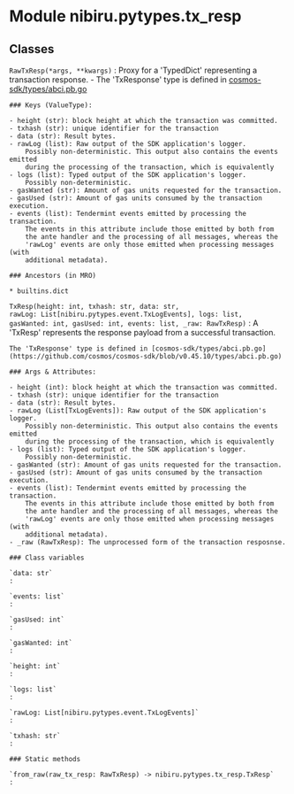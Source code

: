 Module nibiru.pytypes.tx_resp
=============================

Classes
-------

`RawTxResp(*args, **kwargs)`
:   Proxy for a 'TypedDict' representing a transaction response.
    - The 'TxResponse' type is defined in
    [cosmos-sdk/types/abci.pb.go](https://github.com/cosmos/cosmos-sdk/blob/v0.45.10/types/abci.pb.go)

    ### Keys (ValueType):

    - height (str): block height at which the transaction was committed.
    - txhash (str): unique identifier for the transaction
    - data (str): Result bytes.
    - rawLog (list): Raw output of the SDK application's logger.
        Possibly non-deterministic. This output also contains the events emitted
        during the processing of the transaction, which is equivalently
    - logs (list): Typed output of the SDK application's logger.
        Possibly non-deterministic.
    - gasWanted (str): Amount of gas units requested for the transaction.
    - gasUsed (str): Amount of gas units consumed by the transaction execution.
    - events (list): Tendermint events emitted by processing the transaction.
        The events in this attribute include those emitted by both from
        the ante handler and the processing of all messages, whereas the
        'rawLog' events are only those emitted when processing messages (with
        additional metadata).

    ### Ancestors (in MRO)

    * builtins.dict

`TxResp(height: int, txhash: str, data: str, rawLog: List[nibiru.pytypes.event.TxLogEvents], logs: list, gasWanted: int, gasUsed: int, events: list, _raw: RawTxResp)`
:   A 'TxResp' represents the response payload from a successful transaction.

    The 'TxResponse' type is defined in [cosmos-sdk/types/abci.pb.go](https://github.com/cosmos/cosmos-sdk/blob/v0.45.10/types/abci.pb.go)

    ### Args & Attributes:

    - height (int): block height at which the transaction was committed.
    - txhash (str): unique identifier for the transaction
    - data (str): Result bytes.
    - rawLog (List[TxLogEvents]): Raw output of the SDK application's logger.
        Possibly non-deterministic. This output also contains the events emitted
        during the processing of the transaction, which is equivalently
    - logs (list): Typed output of the SDK application's logger.
        Possibly non-deterministic.
    - gasWanted (str): Amount of gas units requested for the transaction.
    - gasUsed (str): Amount of gas units consumed by the transaction execution.
    - events (list): Tendermint events emitted by processing the transaction.
        The events in this attribute include those emitted by both from
        the ante handler and the processing of all messages, whereas the
        'rawLog' events are only those emitted when processing messages (with
        additional metadata).
    - _raw (RawTxResp): The unprocessed form of the transaction resposnse.

    ### Class variables

    `data: str`
    :

    `events: list`
    :

    `gasUsed: int`
    :

    `gasWanted: int`
    :

    `height: int`
    :

    `logs: list`
    :

    `rawLog: List[nibiru.pytypes.event.TxLogEvents]`
    :

    `txhash: str`
    :

    ### Static methods

    `from_raw(raw_tx_resp: RawTxResp) ‑> nibiru.pytypes.tx_resp.TxResp`
    :
